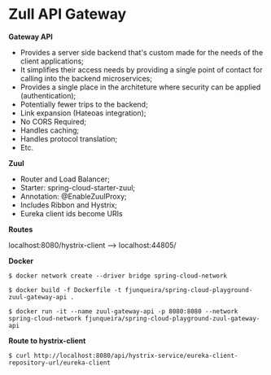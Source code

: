 # Zull API Gateway

**Gateway API**

- Provides a server side backend that's custom made for the needs of the client applications;
- It simplifies their access needs by providing a single point of contact for calling into the backend microservices;
- Provides a single place in the architeture where security can be applied (authentication);
- Potentially fewer trips to the backend;
- Link expansion (Hateoas integration);
- No CORS Required;
- Handles caching;
- Handles protocol translation;
- Etc.

**Zuul**

- Router and Load Balancer;
- Starter: spring-cloud-starter-zuul;
- Annotation: @EnableZuulProxy;
- Includes Ribbon and Hystrix;
- Eureka client ids become URIs

**Routes**

localhost:8080/hystrix-client --> localhost:44805/


**Docker**

`$ docker network create --driver bridge spring-cloud-network
`

`$ docker build -f Dockerfile -t fjunqueira/spring-cloud-playground-zuul-gateway-api .
`

`$ docker run -it --name zuul-gateway-api -p 8080:8080 --network spring-cloud-network fjunqueira/spring-cloud-playground-zuul-gateway-api
`

**Route to hystrix-client**

`$ curl http://localhost:8080/api/hystrix-service/eureka-client-repository-url/eureka-client`
